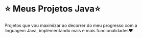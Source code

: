 # :star: Meus Projetos Java:star:

Projetos que vou maximizar ao decorrer do meu progresso com a linguagem Java, implementando mais e mais funcionalidades:heart:
